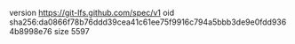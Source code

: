 version https://git-lfs.github.com/spec/v1
oid sha256:da0866f78b76ddd39cea41c61ee75f9916c794a5bbb3de9e0fdd9364b8998e76
size 5597

